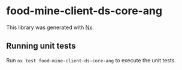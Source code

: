 # food-mine-client-ds-core-ang

This library was generated with [Nx](https://nx.dev).

## Running unit tests

Run `nx test food-mine-client-ds-core-ang` to execute the unit tests.
